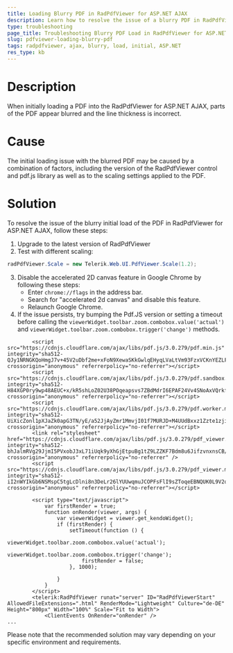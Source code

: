 ```yaml
---
title: Loading Blurry PDF in RadPdfViewer for ASP.NET AJAX
description: Learn how to resolve the issue of a blurry PDF in RadPdfViewer for ASP.NET AJAX.
type: troubleshooting
page_title: Troubleshooting Blurry PDF Load in RadPdfViewer for ASP.NET AJAX
slug: pdfviewer-loading-blurry-pdf
tags: radpdfviewer, ajax, blurry, load, initial, ASP.NET
res_type: kb
---
```

# Description
When initially loading a PDF into the RadPdfViewer for ASP.NET AJAX, parts of the PDF appear blurred and the line thickness is incorrect. 

# Cause
The initial loading issue with the blurred PDF may be caused by a combination of factors, including the version of the RadPdfViewer control and pdf.js library as well as to the scaling settings applied to the PDF.

# Solution
To resolve the issue of the blurry initial load of the PDF in RadPdfViewer for ASP.NET AJAX, follow these steps:

1. Upgrade to the latest version of RadPdfViewer
2. Test with different scaling: 
```C#
radPdfViewer.Scale = new Telerik.Web.UI.PdfViewer.Scale(1.2);
```
3. Disable the accelerated 2D canvas feature in Google Chrome by following these steps:
   - Enter `chrome://flags` in the address bar.
   - Search for "accelerated 2d canvas" and disable this feature.
   - Relaunch Google Chrome.
4. If the issue persists, try bumping the Pdf.JS version or setting a timeout before calling the `viewerWidget.toolbar.zoom.combobox.value('actual')` and `viewerWidget.toolbar.zoom.combobox.trigger('change')` methods.

````ASPX
        <script src="https://cdnjs.cloudflare.com/ajax/libs/pdf.js/3.0.279/pdf.min.js" integrity="sha512-QJy1NRNGKQoHmgJ7v+45V2uDbf2me+xFoN9XewaSKkGwlqEHyqLVaLtVm93FzxVCKnYEZLFTI4s6v0oD0FbAlw==" crossorigin="anonymous" referrerpolicy="no-referrer"></script>
        <script src="https://cdnjs.cloudflare.com/ajax/libs/pdf.js/3.0.279/pdf.sandbox.min.js" integrity="sha512-H84XGP0ry9wp48AEUC+x/kR5shLoZ02U38POqeapsvs7ZBdMdrI6EPAF24Vv4SNoAxVQrkf9a2NX/hh2Ifyj6g==" crossorigin="anonymous" referrerpolicy="no-referrer"></script>
        <script src="https://cdnjs.cloudflare.com/ajax/libs/pdf.js/3.0.279/pdf.worker.min.js" integrity="sha512-UiXicZonl1pXJaZk0apG3TN/yE/a52JjAyZmr1MmvjI01f7MURJD+M4UUdBxxz1Zzte1zjie37VtotaR3b1/1g==" crossorigin="anonymous" referrerpolicy="no-referrer"></script>
        <link rel="stylesheet" href="https://cdnjs.cloudflare.com/ajax/libs/pdf.js/3.0.279/pdf_viewer.min.css" integrity="sha512-bhJalmRVg29JjmI5PVxobJ3xL71iUqk9yXhGjEtpuBg1tZ9LZZKF7Bdm8u6JifzvnxnsCB/PR9tZzmNEDE/BvQ==" crossorigin="anonymous" referrerpolicy="no-referrer" />
        <script src="https://cdnjs.cloudflare.com/ajax/libs/pdf.js/3.0.279/pdf_viewer.min.js" integrity="sha512-iI2nWYIkGb6NSMspC5tgLcDlni8n3DeLr26lYUUwqmuJCOPFsFlI9sZToqeEBNQUK0L9V2ozPY3DlCh5FiQFjA==" crossorigin="anonymous" referrerpolicy="no-referrer"></script>

        <script type="text/javascript">
            var firstRender = true;
            function onRender(viewer, args) {
                var viewerWidget = viewer.get_kendoWidget();
                if (firstRender) {
                    setTimeout(function () {
                        viewerWidget.toolbar.zoom.combobox.value('actual');
                        viewerWidget.toolbar.zoom.combobox.trigger('change');
                        firstRender = false;
                    }, 1000);

                }
            }
        </script>
        <telerik:RadPdfViewer runat="server" ID="RadPdfViewerStart" AllowedFileExtensions=".html" RenderMode="Lightweight" Culture="de-DE" Height="800px" Width="100%" Scale="Fit to Width">
            <ClientEvents OnRender="onRender" />
...
````

Please note that the recommended solution may vary depending on your specific environment and requirements.
